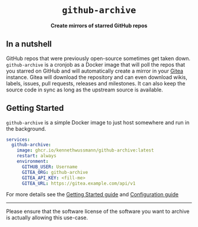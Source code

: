 <div align="center">
  <h1><code>github-archive</code></h1>
  <p>
    <strong>Create mirrors of starred GitHub repos</strong>
  </p>
</div>

## In a nutshell

GitHub repos that were previously open-source sometimes get taken down. `github-archive` is a cronjob as a Docker image that will poll the repos that you starred on GitHub and will automatically create a mirror in your [Gitea](https://gitea.com/) instance.
Gitea will download the repository and can even download wikis, labels, issues, pull requests, releases and milestones. It can also keep the source code in sync as long as the upstream source is available.

## Getting Started

`github-archive` is a simple Docker image to just host somewhere and run in the background.

```YAML
services:
  github-archive:
    image: ghcr.io/kennethwussmann/github-archive:latest
    restart: always
    environment:
      GITHUB_USER: Username
      GITEA_ORG: github-archive
      GITEA_API_KEY: <fill-me>
      GITEA_URL: https://gitea.example.com/api/v1
```

For more details see the [Getting Started guide](./docs/getting-started.md) and [Configuration guide](./docs/configuration.md)

---

Please ensure that the software license of the software you want to archive is actually allowing this use-case.
